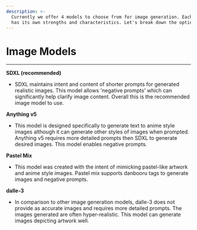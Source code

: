 ```yaml
---
description: >-
  Currently we offer 4 models to choose from for image generation. Each model
  has its own strengths and characteristics. Let's break down the options:
---
```


# Image Models

***

**SDXL (recommended)**

* SDXL maintains intent and content of shorter prompts for generated realistic images. This model allows 'negative prompts' which can significantly help clarify image content. Overall this is the recommended image model to use.&#x20;

**Anything v5**

* This model is designed specifically to generate text to anime style images although it can generate other styles of images when prompted. Anything v5 requires more detailed prompts then SDXL to generate desired images. This model enables negative prompts.&#x20;

**Pastel Mix**

* This model was created with the intent of mimicking pastel-like artwork and anime style images. Pastel mix supports danbooru tags to generate images and negative prompts.&#x20;

**dalle-3**

* In comparison to other image generation models, dalle-3 does not provide as accurate images and requires more detailed prompts. The images generated are often hyper-realistic. This model can generate images depicting artwork well.&#x20;
